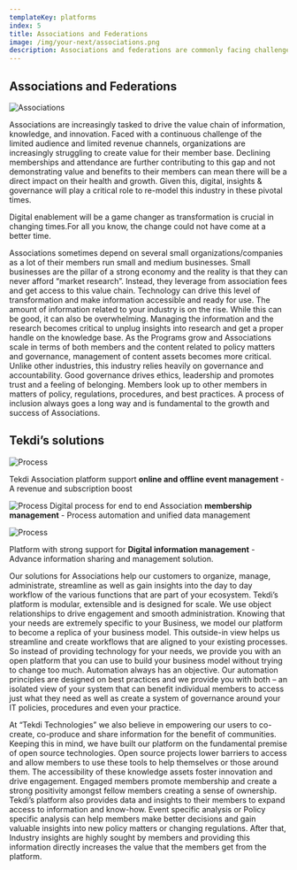 ```yaml
---
templateKey: platforms
index: 5
title: Associations and Federations
image: /img/your-next/associations.png
description: Associations and federations are commonly facing challenges with creating value to their members and improving member stickiness along with limited revenue sources. In this era, Digital enablement by associations and federations is playing a key role in the transformation of business processes. Our digital platform solution has certainly helped the associations in better organisation, management and administration of day to day and specific workflows and functions that are part of their ecosystem.
---
```

## **Associations and Federations**

<div class="row">
<div class="col-md-5">

  ![Associations](/img/your-next/associations-content-img.jpg)
</div>
<div class="col-md-7">

Associations are increasingly tasked to drive the value chain of information, knowledge, and innovation. Faced with a continuous challenge of the limited audience and limited revenue channels, organizations are increasingly struggling to create value for their member base. Declining memberships and attendance are further contributing to this gap and not demonstrating value and benefits to their members can mean there will be a direct impact on their health and growth. Given this, digital, insights & governance will play a critical role to re-model this industry in these pivotal times.

Digital enablement will be a game changer as transformation is crucial in changing times.For all you know, the change could not have come at a better time.
</div>
</div>
 Associations sometimes depend on several small organizations/companies as a lot of their members run small and medium businesses. Small businesses are the pillar of a strong economy and the reality is that they can never afford “market research”. Instead, they leverage from association fees and get access to this value chain. Technology can drive this level of transformation and make information accessible and ready for use. The amount of information related to your industry is on the rise. While this can be good, it can also be overwhelming. Managing the information and the research becomes critical to unplug insights into research and get a proper handle on the knowledge base. As the Programs grow and Associations scale in terms of both members and the content related to policy matters and governance, management of content assets becomes more critical. Unlike other industries, this industry relies heavily on governance and accountability. Good governance drives ethics, leadership and promotes trust and a feeling of belonging. Members look up to other members in matters of policy, regulations, procedures, and best practices.  A process of inclusion always goes a long way and is fundamental to the growth and success of Associations.


## **Tekdi’s solutions**

<div class="row">
<div class="col-md-4 border border-dark">

![Process](/img/your-next/association-event-mgmt.jpg)

Tekdi Association platform support **online and offline event management** - A revenue and subscription boost

</div>
<div class="col-md-4 border border-dark">

  ![Process](/img/your-next/association-digital-info-mgmt.jpg/img/your-next/association-register.jpg)
  Digital process for end to end Association **membership management** - Process automation and unified data management
</div>
<div class="col-md-4 border border-dark">

  ![Process](/img/your-next/association-digital-info-mgmt.jpg)

  Platform with strong support for  **Digital information management** - Advance information sharing and management solution.
</div>
</div>

Our solutions for Associations help our customers to organize, manage, administrate, streamline as well as gain insights into the day to day workflow of the various functions that are part of your ecosystem. Tekdi’s platform is modular, extensible and is designed for scale. We use object relationships to drive engagement and smooth administration. Knowing that your needs are extremely specific to your Business, we model our platform to become a replica of your business model. This outside-in view helps us streamline and create workflows that are aligned to your existing processes. So instead of providing technology for your needs, we provide you with an open platform that you can use to build your business model without trying to change too much. Automation always has an objective. Our automation principles are designed on best practices and we provide you with both – an isolated view of your system that can benefit individual members to access just what they need as well as create a system of governance around your IT policies, procedures and even your practice. 

At “Tekdi Technologies” we also believe in empowering our users to co-create, co-produce and share information for the benefit of communities. Keeping this in mind, we have built our platform on the fundamental premise of open source technologies. Open source projects lower barriers to access and allow members to use these tools to help themselves or those around them. The accessibility of these knowledge assets foster innovation and drive engagement. Engaged members promote membership and create a strong positivity amongst fellow members creating a sense of ownership. Tekdi’s platform also provides data and insights to their members to expand access to information and know-how. Event specific analysis or Policy specific analysis can help members make better decisions and gain valuable insights into new policy matters or changing regulations. After that, Industry insights are highly sought by members and providing this information directly increases the value that the members get from the platform. 
